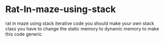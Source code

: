 # Rat-In-maze-using-stack
rat in maze using stack iterative code
you should make your own stack class 
you have to change the static memory to dynamic memory to make this code generic
